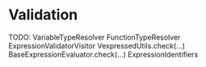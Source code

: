 # Validation

TODO:
VariableTypeResolver
FunctionTypeResolver
ExpressionValidatorVisitor
VexpressedUtils.check(...)
BaseExpressionEvaluator.check(...)
ExpressionIdentifiers
